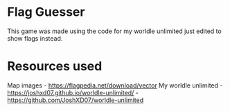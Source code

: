 # Flag Guesser
This game was made using the code for my worldle unlimited just edited to show flags instead.

# Resources used
Map images - https://flagpedia.net/download/vector
My worldle unlimited - https://joshxd07.github.io/worldle-unlimited/ - https://github.com/JoshXD07/worldle-unlimited
